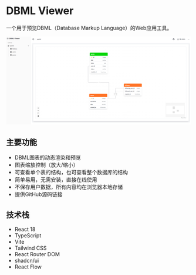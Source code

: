 # DBML Viewer

一个用于预览DBML（Database Markup Language）的Web应用工具。

![DBML Viewer](./screenshots/dbml-viewer.png)

## 主要功能

- DBML图表的动态渲染和预览
- 图表缩放控制（放大/缩小）
- 可查看单个表的结构，也可查看整个数据库的结构
- 简单易用，无需安装，直接在线使用
- 不保存用户数据，所有内容均在浏览器本地存储
- 提供GitHub源码链接

## 技术栈

- React 18
- TypeScript
- Vite
- Tailwind CSS
- React Router DOM
- shadcn/ui
- React Flow
